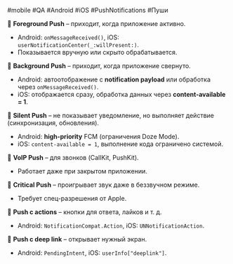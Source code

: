 

#mobile #QA #Android #iOS #PushNotifications #Пуши

🔹 **Foreground Push** – приходит, когда приложение активно.

- Android: `onMessageReceived()`, iOS: `userNotificationCenter(_:willPresent:)`.
- Показывается вручную или скрыто обрабатывается.

🔹 **Background Push** – приходит, когда приложение свернуто.

- Android: автоотображение с **notification payload** или обработка через `onMessageReceived()`.
- iOS: отображается сразу, обработка данных через **content-available = 1**.

🔹 **Silent Push** – не показывает уведомление, но выполняет действие (синхронизация, обновления).

- Android: **high-priority** FCM (ограничения Doze Mode).
- iOS: `content-available = 1`, выполнение кода ограничено системой.

🔹 **VoIP Push** – для звонков (CallKit, PushKit).

- Работает даже при закрытом приложении.

🔹 **Critical Push** – проигрывает звук даже в беззвучном режиме.

- Требует спец-разрешения от Apple.

🔹 **Push с actions** – кнопки для ответа, лайков и т. д.

- Android: `NotificationCompat.Action`, iOS: `UNNotificationAction`.

🔹 **Push с deep link** – открывает нужный экран.

- Android: `PendingIntent`, iOS: `userInfo["deeplink"]`.